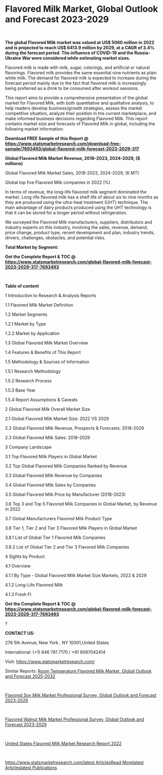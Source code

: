 <h1>Flavored Milk Market, Global Outlook and Forecast 2023-2029</h1><br/><p><strong>The global Flavored Milk market was valued at US$ 5060 million in 2022 and is projected to reach US$ 6413.9 million by 2029, at a <strong>CAGR</strong> of 3.4% during the forecast period. The influence of COVID-19 and the Russia-Ukraine War were considered while estimating market sizes.</strong></p>
 
 
 
 <p>Flavored milk is made with milk, sugar, colorings, and artificial or natural flavorings. Flavored milk provides the same essential nine nutrients as plain white milk. The demand for flavored milk is expected to increase during the forecast period mainly due to the fact that flavored milk is increasingly being preferred as a drink to be consumed after workout sessions.</p>
 
 
 
 <p>This report aims to provide a comprehensive presentation of the global market for Flavored Milk, with both quantitative and qualitative analysis, to help readers develop business/growth strategies, assess the market competitive situation, analyze their position in the current marketplace, and make informed business decisions regarding Flavored Milk. This report contains market size and forecasts of Flavored Milk in global, including the following market information:</p>
 
 
 
 <p><strong>Download FREE Sample of this Report @ <a href="https://www.statsmarketresearch.com/download-free-sample/7693493/global-flavored-milk-forecast-2023-2029-317">https://www.statsmarketresearch.com/download-free-sample/7693493/global-flavored-milk-forecast-2023-2029-317</a></strong></p>
 
 
 
 <p><strong>Global Flavored Milk Market Revenue, 2018-2023, 2024-2029, ($ millions)</strong></p>
 
 
 
 <p>Global Flavored Milk Market Sales, 2018-2023, 2024-2029, (K MT)</p>
 
 
 
 <p>Global top five Flavored Milk companies in 2022 (%)</p>
 
 
 
 <p>In terms of revenue, the long-life flavored milk segment dominated the market. Long-life flavored milk has a shelf life of about six to nine months as they are produced using the ultra-heat treatment (UHT) technique. The main advantage of dairy products produced using the UHT technology is that it can be stored for a longer period without refrigeration.</p>
 
 
 
 <p>We surveyed the Flavored Milk manufacturers, suppliers, distributors and industry experts on this industry, involving the sales, revenue, demand, price change, product type, recent development and plan, industry trends, drivers, challenges, obstacles, and potential risks.</p>
 
 
 
 <p><strong>Total Market by Segment:</strong></p>
 
 
 
 <div><b>Get the Complete Report & TOC @ <a href="https://www.statsmarketresearch.com/global-flavored-milk-forecast-2023-2029-317-7693493">https://www.statsmarketresearch.com/global-flavored-milk-forecast-2023-2029-317-7693493</a></b></div>
 
 
 
 <p><br />
 
 <b>Table of content</b></p>
 
 
 
 <p>1 Introduction to Research & Analysis Reports<br />
 
 1.1 Flavored Milk Market Definition<br />
 
 1.2 Market Segments<br />
 
 1.2.1 Market by Type<br />
 
 1.2.2 Market by Application<br />
 
 1.3 Global Flavored Milk Market Overview<br />
 
 1.4 Features & Benefits of This Report<br />
 
 1.5 Methodology & Sources of Information<br />
 
 1.5.1 Research Methodology<br />
 
 1.5.2 Research Process<br />
 
 1.5.3 Base Year<br />
 
 1.5.4 Report Assumptions & Caveats<br />
 
 2 Global Flavored Milk Overall Market Size<br />
 
 2.1 Global Flavored Milk Market Size: 2022 VS 2029<br />
 
 2.2 Global Flavored Milk Revenue, Prospects & Forecasts: 2018-2029<br />
 
 2.3 Global Flavored Milk Sales: 2018-2029<br />
 
 3 Company Landscape<br />
 
 3.1 Top Flavored Milk Players in Global Market<br />
 
 3.2 Top Global Flavored Milk Companies Ranked by Revenue<br />
 
 3.3 Global Flavored Milk Revenue by Companies<br />
 
 3.4 Global Flavored Milk Sales by Companies<br />
 
 3.5 Global Flavored Milk Price by Manufacturer (2018-2023)<br />
 
 3.6 Top 3 and Top 5 Flavored Milk Companies in Global Market, by Revenue in 2022<br />
 
 3.7 Global Manufacturers Flavored Milk Product Type<br />
 
 3.8 Tier 1, Tier 2 and Tier 3 Flavored Milk Players in Global Market<br />
 
 3.8.1 List of Global Tier 1 Flavored Milk Companies<br />
 
 3.8.2 List of Global Tier 2 and Tier 3 Flavored Milk Companies<br />
 
 4 Sights by Product<br />
 
 4.1 Overview<br />
 
 4.1.1 By Type - Global Flavored Milk Market Size Markets, 2022 & 2029<br />
 
 4.1.2 Long-Life Flavored Milk<br />
 
 4.1.3 Fresh Fl</p>
 
 
 
 <div><b>Get the Complete Report & TOC @ <a href="https://www.statsmarketresearch.com/global-flavored-milk-forecast-2023-2029-317-7693493">https://www.statsmarketresearch.com/global-flavored-milk-forecast-2023-2029-317-7693493</a></b></div>
 
 
 
 <p>? </p>
 
 
 
 <p><b>CONTACT US:</b><br />
 
 276 5th Avenue, New York , NY 10001,United States<br />
 
 International: (+1) 646 781 7170 / +91 8087042414<br />
 
 Visit: <a href="https://www.statsmarketresearch.com/">https://www.statsmarketresearch.com/</a><br />
 
 Similar Reports: <a href="https://www.statsmarketresearch.com/global-flavored-milk-forecast-2023-2029-317-7693493">Room Temperature Flavored Milk Market, Global Outlook and Forecast 2025-2032</a><br />
 
 <br />
 
 <a href="https://www.statsmarketresearch.com/global-flavored-milk-forecast-2023-2029-317-7693493">Flavored Soy Milk Market Professional Survey, Global Outlook and Forecast 2023-2029</a><br />
 
 <br />
 
 <a href="https://www.statsmarketresearch.com/global-flavored-milk-forecast-2023-2029-317-7693493">Flavored Walnut Milk Market Professional Survey, Global Outlook and Forecast 2023-2029</a><br />
 
 <br />
 
 <a href="https://www.statsmarketresearch.com/global-flavored-milk-forecast-2023-2029-317-7693493">United States Flavored Milk Market Research Report 2022</a><br />
 
 <br />
 
 <a href="https://gyeongbokgung.com">https://www.statsmarketresearch.com/</a><a href="https://hallyeomaritime.com">latest Articles</a><a href="https://jingwansa.com">Read More</a><a href="https://nguoiviet.jp/">latest Articles</a><a href="https://www.intelmarketresearch.com/">latest Publications</a></p>
